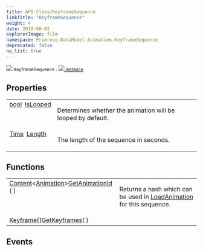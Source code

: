 ```yaml
---
title: API:Class/KeyframeSequence
linkTitle: "KeyframeSequence"
weight: 4
date: 2019-08-02
explorerImage: film
namespace: Primrose.DataModel.Animation.KeyframeSequence
deprecated: false
no_list: true
---
```

<small class="inheritance">
<span class="" href="/docs/api-reference/Class/KeyframeSequence"><img src="/icons/silk/film.png"/>&nbsp;KeyframeSequence</span>&nbsp;:&nbsp;<a class="" href="/docs/api-reference/Class/Instance"><img src="/icons/silk/default.png"/>&nbsp;Instance</a></small>
 
## Properties
 
<table class="studiohide">
<tbody>
<tr class="function-row ">
<td style="vertical-align:top;white-space:normal;">
<div>
<a class="type" href="/docs/api-reference/System/Primitives#boolean">bool</a><span class="method-body" style="text-indent: -2em; padding-left: 0.5em"><a class="name" href="IsLooped">IsLooped</a></span></td>
<td style="vertical-align:top;white-space:normal;">
<p>
Determines whether the animation will be looped by default.
</p></td>
</tr>

<tr class="function-row ">
<td style="vertical-align:top;white-space:normal;">
<div>
<a class="type" href="/docs/api-reference/DataType/Time">Time</a><span class="method-body" style="text-indent: -2em; padding-left: 0.5em"><a class="name" href="Length">Length</a></span></td>
<td style="vertical-align:top;white-space:normal;">
<p>
The length of the sequence in seconds.
</p></td>
</tr>

</tbody>
</table>
 
## Functions
 
<table class="studiohide">
<tbody>
<tr class="function-row ">
<td style="vertical-align:top;white-space:normal;">
<div>
<a class="type" href="/docs/api-reference/Misc/Content">Content</a><<a class="type" href="/docs/api-reference/Asset/Animation">Animation</a>><span class="method-body" style="text-indent: -2em;"><a class="method-name  " href="GetAnimationId">GetAnimationId</a></span><span style="display: inline-block">( <span class="param" style="white-space: nowrap"></span> )</span></span></div></td>
<td style="vertical-align:top;white-space:normal;">
<p>
Returns a hash which can be used in <a href="/docs/api-reference/Class/Animator/LoadAnimation" >LoadAnimation</a> for this sequence.
</p></td>
</tr>

<tr class="function-row ">
<td style="vertical-align:top;white-space:normal;">
<div>
<span><a class="type" href="/docs/api-reference/Class/Keyframe">Keyframe</a>[]</span><span class="method-body" style="text-indent: -2em;"><a class="method-name  " href="GetKeyframes">GetKeyframes</a></span><span style="display: inline-block">( <span class="param" style="white-space: nowrap"></span> )</span></span></div></td>
<td style="vertical-align:top;white-space:normal;">
</td>
</tr>

</tbody>
</table>
 
## Events
 
<table class="studiohide">
<tbody>
</tbody>
</table>
<b>
</b>
<div class="inheritors">
<ul class="root">
</ul>
</div>
